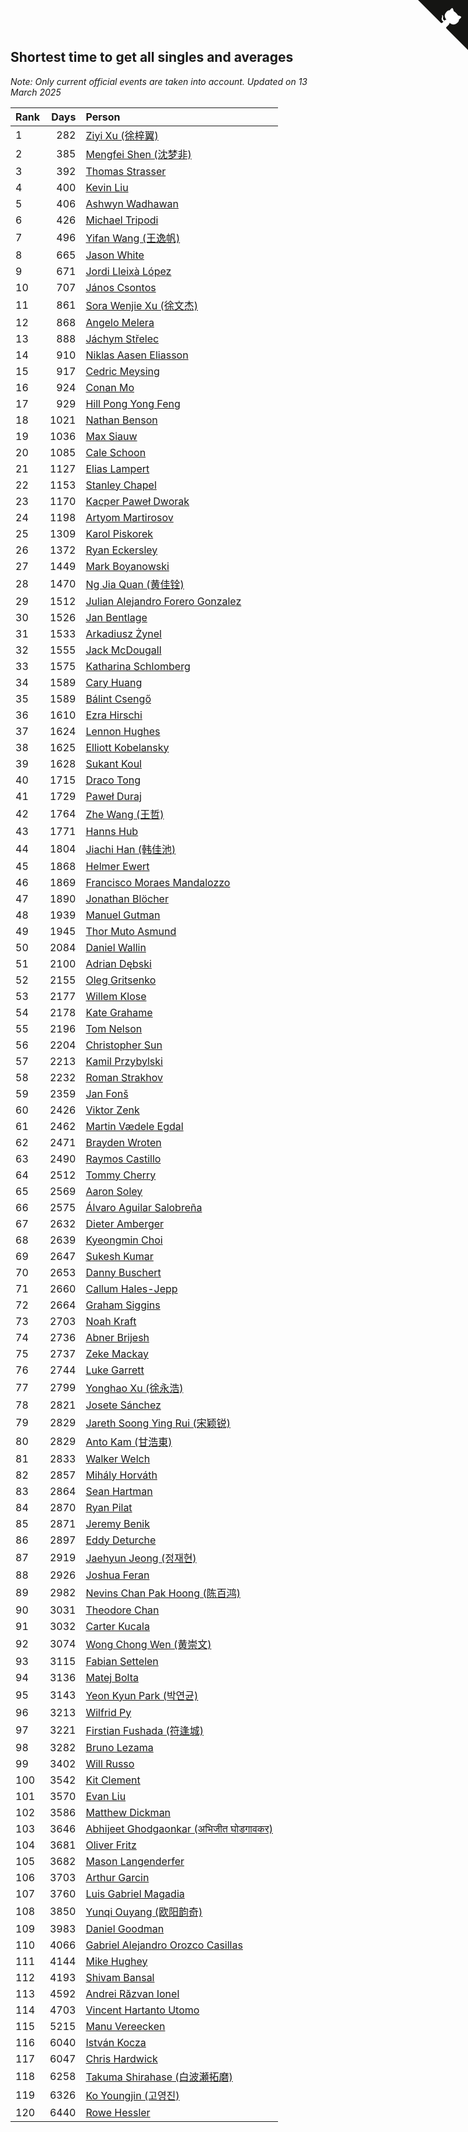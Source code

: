 ## Shortest time to get all singles and averages

*Note: Only current official events are taken into account.*
*Updated on 13 March 2025*

| Rank | Days | Person |
| :--- | ---: | :--- |
| 1 | 282 | [Ziyi Xu (徐梓翼)](https://www.worldcubeassociation.org/persons/2023XUZI01) |
| 2 | 385 | [Mengfei Shen (沈梦非)](https://www.worldcubeassociation.org/persons/2018SHEN07) |
| 3 | 392 | [Thomas Strasser](https://www.worldcubeassociation.org/persons/2022STRA10) |
| 4 | 400 | [Kevin Liu](https://www.worldcubeassociation.org/persons/2023LIUK02) |
| 5 | 406 | [Ashwyn Wadhawan](https://www.worldcubeassociation.org/persons/2022WADH02) |
| 6 | 426 | [Michael Tripodi](https://www.worldcubeassociation.org/persons/2021TRIP01) |
| 7 | 496 | [Yifan Wang (王逸帆)](https://www.worldcubeassociation.org/persons/2017WANY29) |
| 8 | 665 | [Jason White](https://www.worldcubeassociation.org/persons/2016WHIT16) |
| 9 | 671 | [Jordi Lleixà López](https://www.worldcubeassociation.org/persons/2023LOPE09) |
| 10 | 707 | [János Csontos](https://www.worldcubeassociation.org/persons/2022CSON01) |
| 11 | 861 | [Sora Wenjie Xu (徐文杰)](https://www.worldcubeassociation.org/persons/2016XUWE02) |
| 12 | 868 | [Angelo Melera](https://www.worldcubeassociation.org/persons/2022MELE01) |
| 13 | 888 | [Jáchym Střelec](https://www.worldcubeassociation.org/persons/2022STRE03) |
| 14 | 910 | [Niklas Aasen Eliasson](https://www.worldcubeassociation.org/persons/2021ELIA01) |
| 15 | 917 | [Cedric Meysing](https://www.worldcubeassociation.org/persons/2017MEYS02) |
| 16 | 924 | [Conan Mo](https://www.worldcubeassociation.org/persons/2020MOCO01) |
| 17 | 929 | [Hill Pong Yong Feng](https://www.worldcubeassociation.org/persons/2017FENG10) |
| 18 | 1021 | [Nathan Benson](https://www.worldcubeassociation.org/persons/2022BENS01) |
| 19 | 1036 | [Max Siauw](https://www.worldcubeassociation.org/persons/2017SIAU02) |
| 20 | 1085 | [Cale Schoon](https://www.worldcubeassociation.org/persons/2014SCHO02) |
| 21 | 1127 | [Elias Lampert](https://www.worldcubeassociation.org/persons/2021LAMP01) |
| 22 | 1153 | [Stanley Chapel](https://www.worldcubeassociation.org/persons/2016CHAP04) |
| 23 | 1170 | [Kacper Paweł Dworak](https://www.worldcubeassociation.org/persons/2020DWOR01) |
| 24 | 1198 | [Artyom Martirosov](https://www.worldcubeassociation.org/persons/2016MART29) |
| 25 | 1309 | [Karol Piskorek](https://www.worldcubeassociation.org/persons/2021PISK01) |
| 26 | 1372 | [Ryan Eckersley](https://www.worldcubeassociation.org/persons/2019ECKE02) |
| 27 | 1449 | [Mark Boyanowski](https://www.worldcubeassociation.org/persons/2014BOYA01) |
| 28 | 1470 | [Ng Jia Quan (黄佳铨)](https://www.worldcubeassociation.org/persons/2015QUAN03) |
| 29 | 1512 | [Julian Alejandro Forero Gonzalez](https://www.worldcubeassociation.org/persons/2018GONZ30) |
| 30 | 1526 | [Jan Bentlage](https://www.worldcubeassociation.org/persons/2010BENT01) |
| 31 | 1533 | [Arkadiusz Żynel](https://www.worldcubeassociation.org/persons/2018ZYNE01) |
| 32 | 1555 | [Jack McDougall](https://www.worldcubeassociation.org/persons/2020MCDO01) |
| 33 | 1575 | [Katharina Schlomberg](https://www.worldcubeassociation.org/persons/2020SCHL01) |
| 34 | 1589 | [Cary Huang](https://www.worldcubeassociation.org/persons/2015HUAN48) |
| 35 | 1589 | [Bálint Csengő](https://www.worldcubeassociation.org/persons/2019CSEN01) |
| 36 | 1610 | [Ezra Hirschi](https://www.worldcubeassociation.org/persons/2019HIRS01) |
| 37 | 1624 | [Lennon Hughes](https://www.worldcubeassociation.org/persons/2017HUGH04) |
| 38 | 1625 | [Elliott Kobelansky](https://www.worldcubeassociation.org/persons/2019KOBE03) |
| 39 | 1628 | [Sukant Koul](https://www.worldcubeassociation.org/persons/2014KOUL01) |
| 40 | 1715 | [Draco Tong](https://www.worldcubeassociation.org/persons/2020TONG02) |
| 41 | 1729 | [Paweł Duraj](https://www.worldcubeassociation.org/persons/2016DURA09) |
| 42 | 1764 | [Zhe Wang (王哲)](https://www.worldcubeassociation.org/persons/2019WANZ21) |
| 43 | 1771 | [Hanns Hub](https://www.worldcubeassociation.org/persons/2013HUBH01) |
| 44 | 1804 | [Jiachi Han (韩佳池)](https://www.worldcubeassociation.org/persons/2014HANJ02) |
| 45 | 1868 | [Helmer Ewert](https://www.worldcubeassociation.org/persons/2015EWER01) |
| 46 | 1869 | [Francisco Moraes Mandalozzo](https://www.worldcubeassociation.org/persons/2017MAND13) |
| 47 | 1890 | [Jonathan Blöcher](https://www.worldcubeassociation.org/persons/2018BLOC01) |
| 48 | 1939 | [Manuel Gutman](https://www.worldcubeassociation.org/persons/2017GUTM01) |
| 49 | 1945 | [Thor Muto Asmund](https://www.worldcubeassociation.org/persons/2017ASMU01) |
| 50 | 2084 | [Daniel Wallin](https://www.worldcubeassociation.org/persons/2013WALL03) |
| 51 | 2100 | [Adrian Dębski](https://www.worldcubeassociation.org/persons/2017DEBS01) |
| 52 | 2155 | [Oleg Gritsenko](https://www.worldcubeassociation.org/persons/2011GRIT01) |
| 53 | 2177 | [Willem Klose](https://www.worldcubeassociation.org/persons/2017KLOS01) |
| 54 | 2178 | [Kate Grahame](https://www.worldcubeassociation.org/persons/2018GRAH05) |
| 55 | 2196 | [Tom Nelson](https://www.worldcubeassociation.org/persons/2013NELS01) |
| 56 | 2204 | [Christopher Sun](https://www.worldcubeassociation.org/persons/2017SUNC02) |
| 57 | 2213 | [Kamil Przybylski](https://www.worldcubeassociation.org/persons/2016PRZY01) |
| 58 | 2232 | [Roman Strakhov](https://www.worldcubeassociation.org/persons/2012STRA02) |
| 59 | 2359 | [Jan Fonš](https://www.worldcubeassociation.org/persons/2017FONS04) |
| 60 | 2426 | [Viktor Zenk](https://www.worldcubeassociation.org/persons/2016ZENK01) |
| 61 | 2462 | [Martin Vædele Egdal](https://www.worldcubeassociation.org/persons/2013EGDA02) |
| 62 | 2471 | [Brayden Wroten](https://www.worldcubeassociation.org/persons/2018WROT01) |
| 63 | 2490 | [Raymos Castillo](https://www.worldcubeassociation.org/persons/2017CAST41) |
| 64 | 2512 | [Tommy Cherry](https://www.worldcubeassociation.org/persons/2015CHER07) |
| 65 | 2569 | [Aaron Soley](https://www.worldcubeassociation.org/persons/2017SOLE01) |
| 66 | 2575 | [Álvaro Aguilar Salobreña](https://www.worldcubeassociation.org/persons/2015SALO01) |
| 67 | 2632 | [Dieter Amberger](https://www.worldcubeassociation.org/persons/2016AMBE02) |
| 68 | 2639 | [Kyeongmin Choi](https://www.worldcubeassociation.org/persons/2017CHOI07) |
| 69 | 2647 | [Sukesh Kumar](https://www.worldcubeassociation.org/persons/2017KUMA30) |
| 70 | 2653 | [Danny Buschert](https://www.worldcubeassociation.org/persons/2017BUSC03) |
| 71 | 2660 | [Callum Hales-Jepp](https://www.worldcubeassociation.org/persons/2012HALE01) |
| 72 | 2664 | [Graham Siggins](https://www.worldcubeassociation.org/persons/2016SIGG01) |
| 73 | 2703 | [Noah Kraft](https://www.worldcubeassociation.org/persons/2016KRAF01) |
| 74 | 2736 | [Abner Brijesh](https://www.worldcubeassociation.org/persons/2016BRIJ01) |
| 75 | 2737 | [Zeke Mackay](https://www.worldcubeassociation.org/persons/2015MACK06) |
| 76 | 2744 | [Luke Garrett](https://www.worldcubeassociation.org/persons/2017GARR05) |
| 77 | 2799 | [Yonghao Xu (徐永浩)](https://www.worldcubeassociation.org/persons/2017XUYO01) |
| 78 | 2821 | [Josete Sánchez](https://www.worldcubeassociation.org/persons/2015SANC18) |
| 79 | 2829 | [Jareth Soong Ying Rui (宋颖锐)](https://www.worldcubeassociation.org/persons/2016SOON01) |
| 80 | 2829 | [Anto Kam (甘浩東)](https://www.worldcubeassociation.org/persons/2017TUNG13) |
| 81 | 2833 | [Walker Welch](https://www.worldcubeassociation.org/persons/2011WELC01) |
| 82 | 2857 | [Mihály Horváth](https://www.worldcubeassociation.org/persons/2016HORV04) |
| 83 | 2864 | [Sean Hartman](https://www.worldcubeassociation.org/persons/2016HART02) |
| 84 | 2870 | [Ryan Pilat](https://www.worldcubeassociation.org/persons/2016PILA03) |
| 85 | 2871 | [Jeremy Benik](https://www.worldcubeassociation.org/persons/2016BENI05) |
| 86 | 2897 | [Eddy Deturche](https://www.worldcubeassociation.org/persons/2014DETU01) |
| 87 | 2919 | [Jaehyun Jeong (정재현)](https://www.worldcubeassociation.org/persons/2016JEON02) |
| 88 | 2926 | [Joshua Feran](https://www.worldcubeassociation.org/persons/2011FERA01) |
| 89 | 2982 | [Nevins Chan Pak Hoong (陈百鸿)](https://www.worldcubeassociation.org/persons/2010CHAN20) |
| 90 | 3031 | [Theodore Chan](https://www.worldcubeassociation.org/persons/2016CHAN25) |
| 91 | 3032 | [Carter Kucala](https://www.worldcubeassociation.org/persons/2015KUCA01) |
| 92 | 3074 | [Wong Chong Wen (黄崇文)](https://www.worldcubeassociation.org/persons/2014WENW01) |
| 93 | 3115 | [Fabian Settelen](https://www.worldcubeassociation.org/persons/2015SETT01) |
| 94 | 3136 | [Matej Bolta](https://www.worldcubeassociation.org/persons/2015BOLT01) |
| 95 | 3143 | [Yeon Kyun Park (박연균)](https://www.worldcubeassociation.org/persons/2016PARK10) |
| 96 | 3213 | [Wilfrid Py](https://www.worldcubeassociation.org/persons/2016PYWI01) |
| 97 | 3221 | [Firstian Fushada (符逢城)](https://www.worldcubeassociation.org/persons/2015FUSH01) |
| 98 | 3282 | [Bruno Lezama](https://www.worldcubeassociation.org/persons/2014LEZA02) |
| 99 | 3402 | [Will Russo](https://www.worldcubeassociation.org/persons/2015RUSS03) |
| 100 | 3542 | [Kit Clement](https://www.worldcubeassociation.org/persons/2008CLEM01) |
| 101 | 3570 | [Evan Liu](https://www.worldcubeassociation.org/persons/2009LIUE01) |
| 102 | 3586 | [Matthew Dickman](https://www.worldcubeassociation.org/persons/2013DICK01) |
| 103 | 3646 | [Abhijeet Ghodgaonkar (अभिजीत घोडगावकर)](https://www.worldcubeassociation.org/persons/2013GHOD01) |
| 104 | 3681 | [Oliver Fritz](https://www.worldcubeassociation.org/persons/2014FRIT02) |
| 105 | 3682 | [Mason Langenderfer](https://www.worldcubeassociation.org/persons/2013LANG03) |
| 106 | 3703 | [Arthur Garcin](https://www.worldcubeassociation.org/persons/2014GARC27) |
| 107 | 3760 | [Luis Gabriel Magadia](https://www.worldcubeassociation.org/persons/2014MAGA04) |
| 108 | 3850 | [Yunqi Ouyang (欧阳韵奇)](https://www.worldcubeassociation.org/persons/2007YUNQ01) |
| 109 | 3983 | [Daniel Goodman](https://www.worldcubeassociation.org/persons/2013GOOD01) |
| 110 | 4066 | [Gabriel Alejandro Orozco Casillas](https://www.worldcubeassociation.org/persons/2008CASI01) |
| 111 | 4144 | [Mike Hughey](https://www.worldcubeassociation.org/persons/2007HUGH01) |
| 112 | 4193 | [Shivam Bansal](https://www.worldcubeassociation.org/persons/2011BANS02) |
| 113 | 4592 | [Andrei Răzvan Ionel](https://www.worldcubeassociation.org/persons/2012IONE01) |
| 114 | 4703 | [Vincent Hartanto Utomo](https://www.worldcubeassociation.org/persons/2010UTOM01) |
| 115 | 5215 | [Manu Vereecken](https://www.worldcubeassociation.org/persons/2010VERE01) |
| 116 | 6040 | [István Kocza](https://www.worldcubeassociation.org/persons/2005KOCZ01) |
| 117 | 6047 | [Chris Hardwick](https://www.worldcubeassociation.org/persons/2003HARD01) |
| 118 | 6258 | [Takuma Shirahase (白波瀬拓磨)](https://www.worldcubeassociation.org/persons/2007SHIR01) |
| 119 | 6326 | [Ko Youngjin (고영진)](https://www.worldcubeassociation.org/persons/2007YOUN04) |
| 120 | 6440 | [Rowe Hessler](https://www.worldcubeassociation.org/persons/2007HESS01) |


<a href="https://github.com/JustinTimeCuber/wca_statistics" class="github-corner" aria-label="View source on Github"><svg width="80" height="80" viewBox="0 0 250 250" style="fill:#151513; color:#fff; position: absolute; top: 0; border: 0; right: 0;" aria-hidden="true"><path d="M0,0 L115,115 L130,115 L142,142 L250,250 L250,0 Z"></path><path d="M128.3,109.0 C113.8,99.7 119.0,89.6 119.0,89.6 C122.0,82.7 120.5,78.6 120.5,78.6 C119.2,72.0 123.4,76.3 123.4,76.3 C127.3,80.9 125.5,87.3 125.5,87.3 C122.9,97.6 130.6,101.9 134.4,103.2" fill="currentColor" style="transform-origin: 130px 106px;" class="octo-arm"></path><path d="M115.0,115.0 C114.9,115.1 118.7,116.5 119.8,115.4 L133.7,101.6 C136.9,99.2 139.9,98.4 142.2,98.6 C133.8,88.0 127.5,74.4 143.8,58.0 C148.5,53.4 154.0,51.2 159.7,51.0 C160.3,49.4 163.2,43.6 171.4,40.1 C171.4,40.1 176.1,42.5 178.8,56.2 C183.1,58.6 187.2,61.8 190.9,65.4 C194.5,69.0 197.7,73.2 200.1,77.6 C213.8,80.2 216.3,84.9 216.3,84.9 C212.7,93.1 206.9,96.0 205.4,96.6 C205.1,102.4 203.0,107.8 198.3,112.5 C181.9,128.9 168.3,122.5 157.7,114.1 C157.9,116.9 156.7,120.9 152.7,124.9 L141.0,136.5 C139.8,137.7 141.6,141.9 141.8,141.8 Z" fill="currentColor" class="octo-body"></path></svg></a><style>.github-corner:hover .octo-arm{animation:octocat-wave 560ms ease-in-out}@keyframes octocat-wave{0%,100%{transform:rotate(0)}20%,60%{transform:rotate(-25deg)}40%,80%{transform:rotate(10deg)}}@media (max-width:500px){.github-corner:hover .octo-arm{animation:none}.github-corner .octo-arm{animation:octocat-wave 560ms ease-in-out}}</style>
